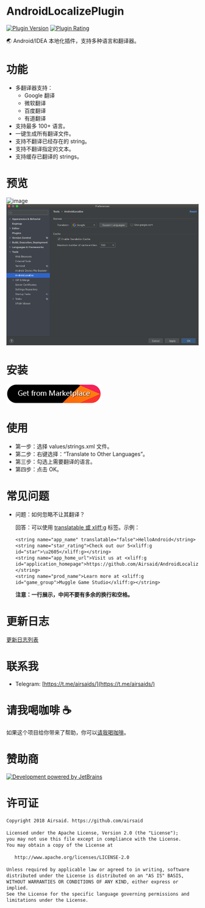 # AndroidLocalizePlugin
[![Plugin Version](https://img.shields.io/jetbrains/plugin/v/11174)](https://plugins.jetbrains.com/plugin/11174-androidlocalize)
[![Plugin Rating](https://img.shields.io/jetbrains/plugin/r/rating/11174)](https://plugins.jetbrains.com/plugin/11174-androidlocalize)

:earth_asia: Android/IDEA 本地化插件，支持多种语言和翻译器。

# 功能
- 多翻译器支持：
  - Google 翻译
  - 微软翻译
  - 百度翻译
  - 有道翻译
- 支持最多 100+ 语言。
- 一键生成所有翻译文件。
- 支持不翻译已经存在的 string。
- 支持不翻译指定的文本。
- 支持缓存已翻译的 strings。

# 预览
![image](https://github.com/Airsaid/AndroidLocalizePlugin/blob/master/preview/preview.gif)
![image](https://github.com/Airsaid/AndroidLocalizePlugin/blob/master/preview/settings.png)

# 安装
[![Install Plugin](https://github.com/Airsaid/AndroidLocalizePlugin/blob/master/preview/install.png)](https://plugins.jetbrains.com/plugin/11174-androidlocalize)

# 使用
- 第一步：选择 values/strings.xml 文件。
- 第二步：右键选择：“Translate to Other Languages”。
- 第三步：勾选上需要翻译的语言。
- 第四步：点击 OK。

# 常见问题
- 问题：如何忽略不让其翻译？

    回答：可以使用 [translatable 或 xliff:g](https://developer.android.com/guide/topics/resources/localization#managing-strings) 标签。示例：
    ```
    <string name="app_name" translatable="false">HelloAndroid</string>
    <string name="star_rating">Check out our 5<xliff:g id="star">\u2605</xliff:g></string>
    <string name="app_home_url">Visit us at <xliff:g id="application_homepage">https://github.com/Airsaid/AndroidLocalizePlugin</xliff:g></string>
    <string name="prod_name">Learn more at <xliff:g id="game_group">Muggle Game Studio</xliff:g></string>
    ```
  **注意：一行展示，中间不要有多余的换行和空格。**

# 更新日志
[更新日志列表](https://github.com/Airsaid/AndroidLocalizePlugin/blob/master/CHANGELOG.md)

# 联系我
- Telegram: [https://t.me/airsaids/](https://t.me/airsaids/)

# 请我喝咖啡 :coffee:
如果这个项目给你带来了帮助，你可以[请我喝咖啡](https://25e37ece.wiz03.com/wapp/pages/view/share/s/0BUTXe15Q4mk28KWtW0l7BLh1Y6ijp02l4Ct2gxqhW0OmYvl)。

# 赞助商
[![Development powered by JetBrains](https://pic.stackoverflow.wiki/uploadImages/111/201/226/60/2021/06/20/18/45/3aba65f5-1231-4c9a-817f-83cd5a29fd0c.svg)](https://jb.gg/OpenSourc)

# 许可证
```
Copyright 2018 Airsaid. https://github.com/airsaid

Licensed under the Apache License, Version 2.0 (the "License");
you may not use this file except in compliance with the License.
You may obtain a copy of the License at

   http://www.apache.org/licenses/LICENSE-2.0

Unless required by applicable law or agreed to in writing, software
distributed under the License is distributed on an "AS IS" BASIS,
WITHOUT WARRANTIES OR CONDITIONS OF ANY KIND, either express or implied.
See the License for the specific language governing permissions and
limitations under the License.
```
